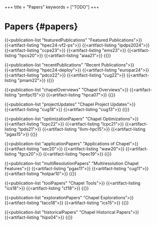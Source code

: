 +++
title = "Papers"
keywords = ["TODO"]
+++

# Papers {#papers}

{{<publication-list "featuredPublications" "Featured Publications">}}
  {{<artifact-listing "hpec24-vf2-ps">}}
  {{<artifact-listing "ipdps2024">}}
  {{<artifact-listing "ccpe23">}}
  {{<artifact-listing "ems23">}}
  {{<artifact-listing "hpcs20">}}
  {{<artifact-listing "aiaa21">}}
{{</publication-list>}}

{{<publication-list "recentPublications" "Recent Publications">}}
  {{<artifact-listing "hpec24-deploy">}}
  {{<artifact-listing "europar24">}}
  {{<artifact-listing "pdco22">}}
  {{<artifact-listing "cug22">}}
  {{<artifact-listing "pmam22">}}
{{</publication-list>}}

{{<publication-list "chapelOverviews" "Chapel Overviews">}}
  {{<artifact-listing "pmfpc15">}}
  {{<artifact-listing "hpca07">}}
{{</publication-list>}}

{{<publication-list "projectUpdates" "Chapel Project Updates">}}
  {{<artifact-listing "cug18">}}
  {{<artifact-listing "cug13">}}
{{</publication-list>}}

{{<publication-list "optimizationPapers" "Chapel Optimizations">}}
  {{<artifact-listing "lcpc22">}}
  {{<artifact-listing "lcpc21">}}
  {{<artifact-listing "tpds21">}}
  {{<artifact-listing "llvm-hpc15">}}
  {{<artifact-listing "pgas15">}}
{{</publication-list>}}

{{<publication-list "applicationPapers" "Applications of Chapel">}}
  {{<artifact-listing "sec20">}}
  {{<artifact-listing "waw20">}}
  {{<artifact-listing "fgcs20">}}
  {{<artifact-listing "hpec19">}}
{{</publication-list>}}

{{<publication-list "multiResolutionPapers" "Multiresolution Chapel Features">}}
  {{<artifact-listing "pgas11">}}
  {{<artifact-listing "cug11">}}
  {{<artifact-listing "hotpar10">}}
{{</publication-list>}}

{{<publication-list "toolPapers" "Chapel Tools">}}
  {{<artifact-listing "ics18">}}
  {{<artifact-listing "cf18">}}
{{</publication-list>}}

{{<publication-list "explorationPapers" "Chapel Explorations">}}
  {{<artifact-listing "taco18">}}
  {{<artifact-listing "ics15">}}
{{</publication-list>}}

{{<publication-list "historicalPapers" "Chapel Historical Papers">}}
  {{<artifact-listing "hips04">}}
{{</publication-list>}}
